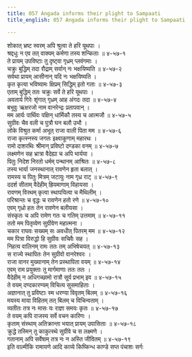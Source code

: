 ```yaml
---
title: 057 Angada informs their plight to Sampaati
title_english: 057 Angada informs their plight to Sampaati

---
```

शोकात् भ्रष्ट स्वरम् अपि श्रुत्वा ते हरि यूथपाः ।  
श्रद्दधुः न एव तत् वाक्यम् कर्मणा तस्य शन्किताः ॥ ४-५७-१  
ते प्रायम् उपविष्टाः तु दृष्ट्वा गृध्रम् प्लवंगमाः ।  
चक्रुः बुद्धिम् तदा रौद्राम् सर्वान् नः भक्षयिष्यति ॥ ४-५७-२  
सर्वथा प्रायम् आसीनान् यदि नः भक्षयिष्यति ।  
कृत कृत्या भविष्यामः क्षिप्रम् सिद्धिम् इतो गताः ॥ ४-५७-३  
एताम् बुद्धिम् ततः चक्रुः सर्वे ते हरि यूथपाः ।  
अवतार्य गिरेः शृंगात् गृध्रम् आह अंगदः तदा ॥ ४-५७-४  
बभूवुः ऋक्षरजो नाम वानरेन्द्रः प्रतापवान् ।  
मम आर्यः पार्थिवः पक्षिन् धार्मिकौ तस्य च आत्मजौ ॥ ४-५७-५  
सुग्रीवः चैव वली च पुत्रौ घन बलौ उभौ ।  
लोके विश्रुत कर्मा अभूत् राजा वाली पिता मम ॥ ४-५७-६  
राजा कृत्स्नस्य जगतः इक्ष्वाकूणाम् महारथः ।  
रामो दाशरथिः श्रीमान् प्रविष्टो दण्डका वनम् ॥ ४-५७-७  
लक्ष्मणेन सह भ्रात्रा वैदेह्या च अपि भार्यया ।  
पितुः निदेश निरतो धर्मम् पन्थानम् आश्रितः ॥ ४-५७-८  
तस्य भार्या जनस्थानात् रावणेन हृता बलात् ।  
रामस्य च पितुः मित्रम् जटायुः नाम गृध्र राट् ॥ ४-५७-९  
ददर्श सीताम् वैदेहीम् ह्रियमाणाम् विहायसा ।  
रावणम् विरथम् कृत्वा स्थापयित्वा च मैथिलीम् ।  
परिश्रान्तः च वृद्धः च रावणेन हतो रणे ॥ ४-५७-१०  
एवम् गृध्रो हतः तेन रावणेन बलीयसा ।  
संस्कृतः च अपि रामेण गतः च गतिम् उत्तमाम् ॥ ४-५७-११  
ततो मम पितृव्येण सुग्रीवेण महात्मना ।  
चकार राघवः सख्यम् सः अवधीत् पितरम् मम ॥ ४-५७-१२  
मम पित्रा विरुद्धो हि सुग्रीवः सचिवैः सह ।  
निहत्य वालिनम् रामः ततः तम् अभिषेचयत् ॥ ४-५७-१३  
स राज्ये स्थापितः तेन सुग्रीवो वानरेश्वरः ।  
राजा वानर मुख्यानाम् तेन प्रस्थापिता वयम् ॥ ४-५७-१४  
एवम् राम प्रयुक्ताः तु मार्गमाणाः ततः ततः ।  
वैदेहीम् न अधिगच्छामो रात्रौ सूर्य प्रभाम् इव ॥ ४-५७-१५  
ते वयम् दण्दकारण्यम् विचित्य सुसमाहिताः ।  
अज्ञानात् तु प्रविष्टाः स्म धरण्या विवृतम् बिलम् ॥ ४-५७-१६  
मयस्य माया विहितम् तत् बिलम् च विचिन्वताम् ।  
व्यतीतः तत्र नः मासः यः राज्ञा समयः कृतः ॥ ४-५७-१७  
ते वयम् कपि राजस्य सर्वे वचन कारिणः ।  
कृताम् संस्थाम् अतिक्रान्ता भयात् प्रायम् उपासिताः ॥ ४-५७-१८  
क्रुद्धे तस्मिन् तु काकुत्स्थे सुग्रीवे च स लक्ष्मणे ।  
गतानाम् अपि सर्वेषाम् तत्र नः न अस्ति जीवितम् ॥ ४-५७-१९  
इति वाल्मीकि रामायणे आदि काव्ये किष्किन्ध काण्डे सप्त पंचाशः सर्गः